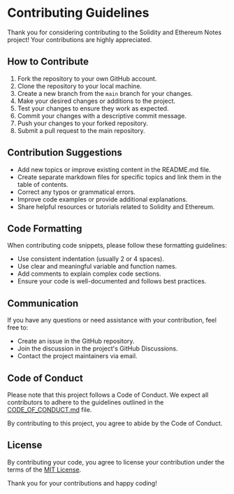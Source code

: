 # Contributing Guidelines

Thank you for considering contributing to the Solidity and Ethereum Notes project! Your contributions are highly appreciated.

## How to Contribute

1. Fork the repository to your own GitHub account.
2. Clone the repository to your local machine.
3. Create a new branch from the `main` branch for your changes.
4. Make your desired changes or additions to the project.
5. Test your changes to ensure they work as expected.
6. Commit your changes with a descriptive commit message.
7. Push your changes to your forked repository.
8. Submit a pull request to the main repository.

## Contribution Suggestions

- Add new topics or improve existing content in the README.md file.
- Create separate markdown files for specific topics and link them in the table of contents.
- Correct any typos or grammatical errors.
- Improve code examples or provide additional explanations.
- Share helpful resources or tutorials related to Solidity and Ethereum.

## Code Formatting

When contributing code snippets, please follow these formatting guidelines:

- Use consistent indentation (usually 2 or 4 spaces).
- Use clear and meaningful variable and function names.
- Add comments to explain complex code sections.
- Ensure your code is well-documented and follows best practices.

## Communication

If you have any questions or need assistance with your contribution, feel free to:

- Create an issue in the GitHub repository.
- Join the discussion in the project's GitHub Discussions.
- Contact the project maintainers via email.

## Code of Conduct

Please note that this project follows a Code of Conduct. We expect all contributors to adhere to the guidelines outlined in the [CODE_OF_CONDUCT.md](CODE_OF_CONDUCT.md) file.

By contributing to this project, you agree to abide by the Code of Conduct.

## License

By contributing your code, you agree to license your contribution under the terms of the [MIT License](LICENSE).

Thank you for your contributions and happy coding!
